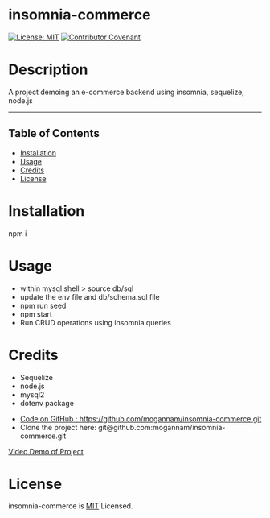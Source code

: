 # insomnia-commerce 
[![License: MIT](https://img.shields.io/badge/License-MIT-yellow.svg)](https://opensource.org/licenses/MIT)
[![Contributor Covenant](https://img.shields.io/badge/Contributor%20Covenant-2.1-4baaaa.svg)](code_of_conduct.md) 
# Description 

 A project demoing an e-commerce backend using insomnia, sequelize, node.js 

 <hr>

 ## Table of Contents 

  * [Installation](#installation)
  * [Usage](#usage)
  * [Credits](#credits)
  * [License](#license) 
# Installation 
 npm i 
# Usage 
 * within mysql shell > source db/sql 
 * update the env file and db/schema.sql file
 * npm run seed 
 * npm start
 * Run CRUD operations using insomnia queries 
  
 # Credits 
 * Sequelize  
 * node.js 
 * mysql2 
 * dotenv package 
  
 
 <ul><li><a href="https://github.com/mogannam/insomnia-commerce.git">Code on GitHub : https://github.com/mogannam/insomnia-commerce.git</a> </li>
  <li>Clone the project here: git@github.com:mogannam/insomnia-commerce.git </li>
  </ul> 

 [Video Demo of Project](https://github.com/mogannam/insomnia-commerce/raw/main/commerce%20video.mp4) 

 # License 
 insomnia-commerce is [MIT](https://opensource.org/licenses/MIT) Licensed. 
